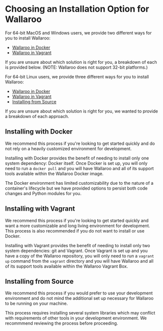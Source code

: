 # Choosing an Installation Option for Wallaroo

For 64-bit MacOS and Windows users, we provide two different ways for you to install Wallaroo:
- [Wallaroo in Docker](/book/getting-started/docker-setup.md)
- [Wallaroo in Vagrant](/book/getting-started-vagrant-setup.md)

If you are unsure about which solution is right for you, a breakdown of each is provided below. (NOTE: Wallaroo does not support 32-bit platforms.)

For 64-bit Linux users, we provide three different ways for you to install Wallaroo:
- [Wallaroo in Docker](/book/getting-started/docker-setup.md)
- [Wallaroo in Vagrant](/book/getting-started-vagrant-setup.md)
- [Installing from Source](/book/getting-started/linux-setup.md)

If you are unsure about which solution is right for you, we wanted to provide a breakdown of each approach.

## Installing with Docker

We recommend this process if you're looking to get started quickly and do not rely on a heavily customized environment for development.

Installing with Docker provides the benefit of needing to install only one system dependency: Docker itself. Once Docker is set up, you will only need to run a `docker pull` and you will have Wallaroo and all of its support tools available within the Wallaroo Docker image.

The Docker environment has limited customizability due to the nature of a container's lifecycle but we have provided options to persist both code changes and Python modules for you.

## Installing with Vagrant

We recommend this process if you're looking to get started quickly and want a more customizable and long living environment for development. This process is also recommended if you do not want to install or use Docker.

Installing with Vagrant provides the benefit of needing to install only two system dependencies: git and Vagrant. Once Vagrant is set up and you have a copy of the Wallaroo repository, you will only need to run a `vagrant up` command from the `vagrant` directory and you will have Wallaroo and all of its support tools available within the Wallaroo Vagrant Box.

## Installing from Source

We recommend this process if you would prefer to use your development environment and do not mind the additional set up necessary for Wallaroo to be running on your machine.

This process requires installing several system libraries which may conflict with requirements of other tools in your development environment. We recommmend reviewing the process before proceeding.
